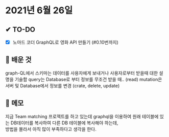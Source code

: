 # 2021년 6월 26일

## ✔ TO-DO

- [x] 노마드 코더 GraphQL로 영화 API 만들기 (#0.10번까지)

## 💾 배운 것

graph-QL에서 스키마는 데이터를 사용자에게 보내거나 사용자로부터 받을때 대한 설명을 기술함
query는 Database로 부터 정보를 무조건 받을 때.. (read)
mutation은 서버 및 Database에서 정보를 변경 (crate, delete, update)

## 📝 메모

지금 Team matching 프로젝트를 하고 있는데 graphql을 이용하여 원래 테이블에 있는 DB데이터를 복사하여 다른 DB 테이블에 복사해야 하는데, <br/>
방법을 몰라서 아직 많이 부족하다고 생각을 한다.
